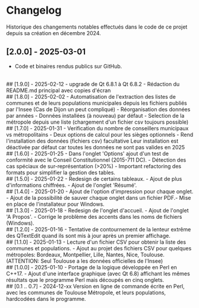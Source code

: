 # Changelog

Historique des changements notables effectués dans le code de ce projet
depuis sa création en décembre 2024.
<br/>
## [2.0.0] - 2025-03-01
- Code et binaires rendus publics sur GitHub.
<br/>
## [1.9.0] - 2025-02-12
- upgrade de Qt 6.8.1 à Qt 6.8.2
- Rédaction du README.md principal avec copies d'écran
<br/>
## [1.8.0] - 2025-02-02
- Automatisation de l'extraction des listes de communes et de leurs populations municipales
  depuis les fichiers publiés par l'Insee (Cas de Dijon un peut compliqué)
- Réorganisation des données par années
- Données installées (à nouveau) par défaut
- Selection de la métropole depuis une liste (chargement d'un fichier csv toujours possible)
<br/>
## [1.7.0] - 2025-01-31
- Verification du nombre de conseillers municipaux vs métropolitains
- Deux options de calcul pour les sièges optionnels
- Rend l'installation des données (fichiers csv) facultative
  Leur installation est déactivée par défaut car toutes les données ne sont pas valides en 2025
<br/>
## [1.6.0] - 2025-01-25
- Dans l'onglet 'Options' ajout d'un test de conformité avec le
  Conseil Constitutionnel (2015-711 DC).
- Détection des cas spéciaux de sur-représentation (>20%) 
- Important refactoring des formats pour simplifier la gestion des tables.
<br/>
## [1.5.0] - 2025-01-22
- Redesign de certains tableaux.
- Ajout de plus d'informations chiffrées.
- Ajout de l'onglet 'Résumé'.
<br/>
## [1.4.0] - 2025-01-20
- Ajout de l'option d'impression pour chaque onglet.
- Ajout de la possibilité de sauver chaque onglet dans un fichier PDF.- Mise en place de l'installateur pour Windows.
<br/>
## [1.3.0] - 2025-01-18
- Redesign de l'onglet d'accueil.
- Ajout de l'onglet 'A Propos'.
- Corrige le problème des accents dans les noms de fichiers (Windows).
<br/>
## [1.2.0] - 2025-01-16
- Tentative de contournement de la lenteur extrême des QTextEdit
  quand ils sont mis à jour après un premier affichage.
<br/>
## [1.1.0] - 2025-01-13
- Lecture d'un fichier CSV pour obtenir la liste des communes et populations.
- Ajout au projet des fichiers CSV pour quelques métropoles:
    Bordeaux, Montpellier, Lille, Nantes, Nice, Toulouse.
    (ATTENTION: Seul Toulouse a les données officielles de l'Insee)
<br/>
## [1.0.0] - 2025-01-10
- Portage de la logique développée en Perl en C++17.
- Ajout d'une interface graphique (avec Qt 6.8) affichant les mêmes
  résultats que le programme Perl mais découpés en cinq onglets.
<br/>
## [0.1 .. 0.7] - 2024-12-xx
Version en ligne de commande écrite en Perl, avec les communes de Toulouse Métropole,
et leurs populations, hardcodées dans le programme.
<br/>
